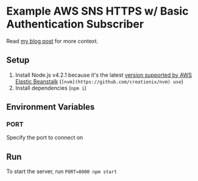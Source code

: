 # Example AWS SNS HTTPS w/ Basic Authentication Subscriber

Read [my blog post](http://maxbeatty.com/blog/2015/11/aws-sns-https-auth-subscription/) for more context.

## Setup

1. Install Node.js v4.2.1 because it's the latest [version supported by AWS Elastic Beanstalk](http://docs.aws.amazon.com/elasticbeanstalk/latest/dg/concepts.platforms.html#concepts.platforms.nodejs) (`[nvm](https://github.com/creationix/nvm) use`)
2. Install dependencies (`npm i`)

## Environment Variables

### PORT

Specify the port to connect on

## Run

To start the server, run `PORT=8000 npm start`
